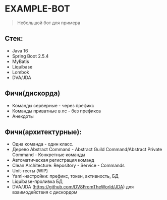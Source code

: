# EXAMPLE-BOT

> Небольшой бот для примера


## Стек:

* Java 16
* Spring Boot 2.5.4
* MyBatis
* Liquibase
* Lombok
* DVA/JDA

## Фичи(дискорда)

* Команды серверные - через префикс
* Команды приватные в лс - без префикса
* Анекдоты

## Фичи(архитектурные):

* Одна команда - один класс. 
* Дерево Abstract Command - Abstract Guild Command/Abstract Private Command - Конкретные команды
* Автоматическая регистрация команд
* Clean Architecture: Repository - Service - Commands
* Unit-тесты (WIP)
* Yaml-настройки: префикс, токен, активность, БД
* Liquibase-проливка БД
* DVA/JDA (https://github.com/DV8FromTheWorld/JDA) для взаимодействия с дискордом
